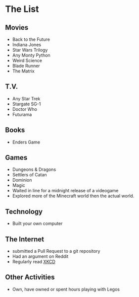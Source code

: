 
# The List

## Movies
* Back to the Future
* Indiana Jones
* Star Wars Trilogy
* Any Monty Python
* Weird Science
* Blade Runner
* The Matrix

## T.V.
* Any Star Trek
* Stargate SG-1
* Doctor Who
* Futurama

## Books
* Enders Game

## Games
* Dungeons & Dragons
* Settlers of Catan
* Dominion
* Magic
* Waited in line for a midnight release of a videogame
* Explored more of the Minecraft world then the actual world.

## Technology
* Built your own computer

## The Internet
* submitted a Pull Request to a git repository
* Had an argument on Reddit
* Regularly read [XKCD](http://xkcd.com)

## Other Activities
* Own, have owned or spent hours playing with Legos
